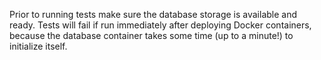 Prior to running tests make sure the database storage is available and ready.
Tests will fail if run immediately after deploying Docker containers, because
the database container takes some time (up to a minute!) to initialize itself.
